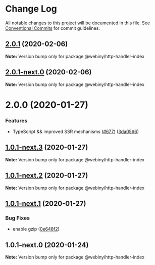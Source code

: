 # Change Log

All notable changes to this project will be documented in this file.
See [Conventional Commits](https://conventionalcommits.org) for commit guidelines.

## [2.0.1](https://github.com/webiny/webiny-js/compare/@webiny/http-handler-index@2.0.1-next.0...@webiny/http-handler-index@2.0.1) (2020-02-06)

**Note:** Version bump only for package @webiny/http-handler-index





## [2.0.1-next.0](https://github.com/webiny/webiny-js/compare/@webiny/http-handler-index@2.0.0...@webiny/http-handler-index@2.0.1-next.0) (2020-02-06)

**Note:** Version bump only for package @webiny/http-handler-index





# 2.0.0 (2020-01-27)


### Features

* TypeScript && improved SSR mechanisms ([#677](https://github.com/webiny/webiny-js/issues/677)) ([3da0566](https://github.com/webiny/webiny-js/commit/3da0566f29e1d46df0e7c357be0b42bdaa4c7d2b))





## [1.0.1-next.3](https://github.com/webiny/webiny-js/compare/@webiny/http-handler-index@1.0.1-next.2...@webiny/http-handler-index@1.0.1-next.3) (2020-01-27)

**Note:** Version bump only for package @webiny/http-handler-index





## [1.0.1-next.2](https://github.com/webiny/webiny-js/compare/@webiny/http-handler-index@1.0.1-next.1...@webiny/http-handler-index@1.0.1-next.2) (2020-01-27)

**Note:** Version bump only for package @webiny/http-handler-index





## [1.0.1-next.1](https://github.com/webiny/webiny-js/compare/@webiny/http-handler-index@1.0.1-next.0...@webiny/http-handler-index@1.0.1-next.1) (2020-01-27)


### Bug Fixes

* enable gzip ([0e648f2](https://github.com/webiny/webiny-js/commit/0e648f27572603e956fc614eddda2b68cdf53e42))





## 1.0.1-next.0 (2020-01-24)

**Note:** Version bump only for package @webiny/http-handler-index
